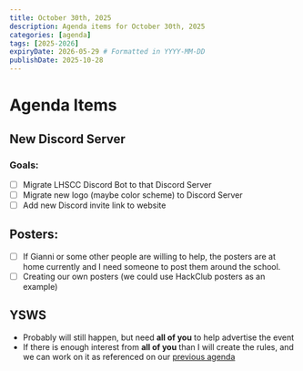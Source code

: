 ```yaml
---
title: October 30th, 2025
description: Agenda items for October 30th, 2025
categories: [agenda]
tags: [2025-2026]
expiryDate: 2026-05-29 # Formatted in YYYY-MM-DD
publishDate: 2025-10-28
---
```


# Agenda Items
## New Discord Server
### Goals:
 - [ ] Migrate LHSCC Discord Bot to that Discord Server
 - [ ] Migrate new logo (maybe color scheme) to Discord Server
 - [ ] Add new Discord invite link to website
## Posters:
- [ ] If Gianni or some other people are willing to help, the posters are at home currently and I need someone to post 
them around the school.
- [ ] Creating our own posters (we could use HackClub posters as an example)

## YSWS
* Probably will still happen, but need **all of you** to help advertise the event
* If there is enough interest from **all of you** than I will create the rules, and we can work on it as referenced on 
our [previous agenda](https://largo.hackclub.com/docs/agenda/10-16-2025/)